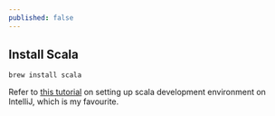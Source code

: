 ```yaml
---
published: false
---
```



## Install Scala


```
brew install scala
```

Refer to [this tutorial](https://www.jetbrains.com/help/idea/creating-and-running-your-scala-application.html) on setting up scala development environment on IntelliJ, which is my favourite. 





